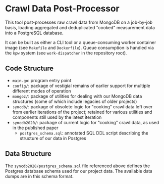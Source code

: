 # Crawl Data Post-Processor

This tool post-processes raw crawl data from MongoDB on a job-by-job basis, loading aggregated and deduplicated "cooked" measurement data into a PostgreSQL database.

It can be built as either a CLI tool or a queue-consuming worker container image (see `Makefile` and `Dockerfile`).  Queue consumption is handled via the `kpw` system (see `work-dispatcher` in the repository root).

## Code Structure

* `main.go`: program entry point
* `config/`: package of vestigial remains of earlier support for multiple different modes of operation
* `mongoz/`: package of utilities for dealing with our MongoDB data structures (some of which include legacies of older projects)
* `syncdb/`: package of obsolete logic for "cooking" crawl data left over from earlier iterations of the project; retained for various utilities and components still used by the latest iteration
* `syncdb2020/`: package of current logic for "cooking" crawl data, as used in the published paper
    * `postgres_schema.sql`: annotated SQL DDL script describing the structure of our data in Postgres

## Data Structure

The `syncdb2020/postgres_schema.sql` file referenced above defines the Postgres database schema used for our project data.  The available data dumps are in this schema format.
